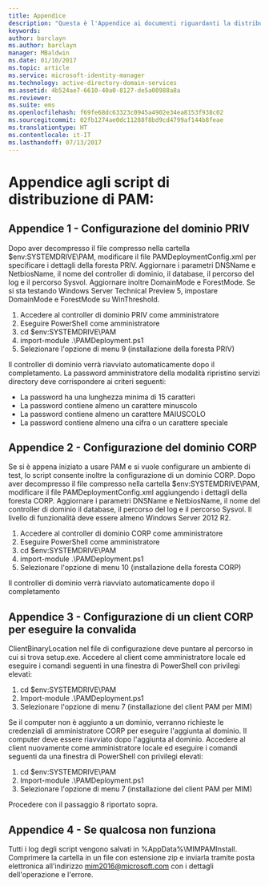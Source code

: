 ```yaml
---
title: Appendice
description: "Questa è l'Appendice ai documenti riguardanti la distribuzione con script di PAM. Viene illustrata la configurazione di domini PRIV e CORP, nonché l'impostazione di un client per eseguire la convalida e le informazioni su come richiedere assistenza."
keywords: 
author: barclayn
ms.author: barclayn
manager: MBaldwin
ms.date: 01/10/2017
ms.topic: article
ms.service: microsoft-identity-manager
ms.technology: active-directory-domain-services
ms.assetid: 4b524ae7-6610-40a0-8127-de5a08988a8a
ms.reviewer: 
ms.suite: ems
ms.openlocfilehash: f69fe68dc63323c0945a4902e34ea8153f938c02
ms.sourcegitcommit: 02fb1274ae0dc11288f8bd9cd4799af144b8feae
ms.translationtype: HT
ms.contentlocale: it-IT
ms.lasthandoff: 07/13/2017
---
```

# Appendice agli script di distribuzione di PAM:
<a id="pam-deployment-scripts-addendum" class="xliff"></a>

## Appendice 1 - Configurazione del dominio PRIV
<a id="addendum-1-setting-up-the-priv-domain" class="xliff"></a>

Dopo aver decompresso il file compresso nella cartella $env:SYSTEMDRIVE\PAM, modificare il file PAMDeploymentConfig.xml per specificare i dettagli della foresta PRIV. Aggiornare i parametri DNSName e NetbiosName, il nome del controller di dominio, il database, il percorso del log e il percorso Sysvol. Aggiornare inoltre DomainMode e ForestMode. Se si sta testando Windows Server Technical Preview 5, impostare DomainMode e ForestMode su WinThreshold.

1. Accedere al controller di dominio PRIV come amministratore
2. Eseguire PowerShell come amministratore
3. cd $env:SYSTEMDRIVE\PAM
4. import-module .\PAMDeployment.ps1
5. Selezionare l'opzione di menu 9 (installazione della foresta PRIV)


Il controller di dominio verrà riavviato automaticamente dopo il completamento. La password amministratore della modalità ripristino servizi directory deve corrispondere ai criteri seguenti:

  * La password ha una lunghezza minima di 15 caratteri
  * La password contiene almeno un carattere minuscolo
  * La password contiene almeno un carattere MAIUSCOLO
  * La password contiene almeno una cifra o un carattere speciale

## Appendice 2 - Configurazione del dominio CORP
<a id="addendum-2-setting-up-the-corp-domain" class="xliff"></a>

Se si è appena iniziato a usare PAM e si vuole configurare un ambiente di test, lo script consente inoltre la configurazione di un dominio CORP. Dopo aver decompresso il file compresso nella cartella $env:SYSTEMDRIVE\PAM, modificare il file PAMDeploymentConfig.xml aggiungendo i dettagli della foresta CORP. Aggiornare i parametri DNSName e NetbiosName, il nome del controller di dominio il database, il percorso del log e il percorso Sysvol. Il livello di funzionalità deve essere almeno Windows Server 2012 R2.

1. Accedere al controller di dominio CORP come amministratore
2. Eseguire PowerShell come amministratore
3. cd $env:SYSTEMDRIVE\PAM
4. import-module .\PAMDeployment.ps1
5. Selezionare l'opzione di menu 10 (installazione della foresta CORP)

Il controller di dominio verrà riavviato automaticamente dopo il completamento

## Appendice 3 - Configurazione di un client CORP per eseguire la convalida
<a id="addendum-3-setting-up-a-corp-client-to-do-the-validation" class="xliff"></a>

ClientBinaryLocation nel file di configurazione deve puntare al percorso in cui si trova setup.exe.
Accedere al client come amministratore locale ed eseguire i comandi seguenti in una finestra di PowerShell con privilegi elevati:

1. cd $env:SYSTEMDRIVE\PAM
2. Import-module .\PAMDeployment.ps1
3. Selezionare l'opzione di menu 7 (installazione del client PAM per MIM)


Se il computer non è aggiunto a un dominio, verranno richieste le credenziali di amministratore CORP per eseguire l'aggiunta al dominio. Il computer deve essere riavviato dopo l'aggiunta al dominio. Accedere al client nuovamente come amministratore locale ed eseguire i comandi seguenti da una finestra di PowerShell con privilegi elevati:

1. cd $env:SYSTEMDRIVE\PAM
2. Import-module .\PAMDeployment.ps1
3. Selezionare l'opzione di menu 7 (installazione del client PAM per MIM)

Procedere con il passaggio 8 riportato sopra.

## Appendice 4 - Se qualcosa non funziona
<a id="addendum-4-if-something-goes-wrong" class="xliff"></a>

Tutti i log degli script vengono salvati in %AppData%\MIMPAMInstall. Comprimere la cartella in un file con estensione zip e inviarla tramite posta elettronica all'indirizzo [mim2016@microsoft.com](mailto:mim2016@microsoft.com) con i dettagli dell'operazione e l'errore.
